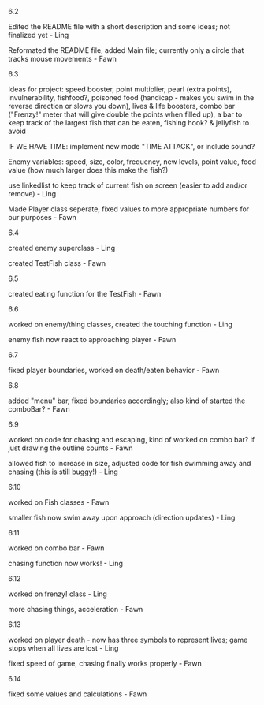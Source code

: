 6.2

Edited the README file with a short description and some ideas; not finalized yet - Ling

Reformated the README file, added Main file; currently only a circle that tracks mouse movements - Fawn


6.3

Ideas for project: speed booster, point multiplier, pearl (extra points),  invulnerability, fishfood?, poisoned food (handicap - makes you swim in the reverse direction or slows you down),
lives & life boosters, combo bar ("Frenzy!" meter that will give double the points when filled up), a bar to keep track of the largest fish that can be eaten, fishing hook? & jellyfish to avoid

IF WE HAVE TIME: implement new mode "TIME ATTACK", or include sound?

Enemy variables: speed, size, color, frequency, new levels, point value, food value (how much larger does this make the fish?)

use linkedlist to keep track of current fish on screen (easier to add and/or remove) - Ling

Made Player class seperate, fixed values to more appropriate numbers for our purposes - Fawn


6.4

created enemy superclass - Ling

created TestFish class - Fawn


6.5

created eating function for the TestFish - Fawn


6.6

worked on enemy/thing classes, created the touching function - Ling

enemy fish now react to approaching player - Fawn


6.7

fixed player boundaries, worked on death/eaten behavior - Fawn


6.8

added "menu" bar, fixed boundaries accordingly; also kind of started the comboBar? - Fawn


6.9

worked on code for chasing and escaping, kind of worked on combo bar? if just drawing the outline counts - Fawn

allowed fish to increase in size, adjusted code for fish swimming away and chasing (this is still buggy!) - Ling


6.10

worked on Fish classes - Fawn

smaller fish now swim away upon approach (direction updates) - Ling


6.11

worked on combo bar - Fawn

chasing function now works! - Ling


6.12

worked on frenzy! class - Ling

more chasing things, acceleration - Fawn


6.13

worked on player death - now has three symbols to represent lives; game stops when all lives are lost - Ling

fixed speed of game, chasing finally works properly - Fawn


6.14

fixed some values and calculations - Fawn